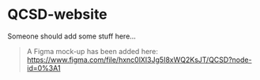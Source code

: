 # QCSD-website

Someone should add some stuff here...

>A Figma mock-up has been added here: https://www.figma.com/file/hxnc0lXI3Jg5I8xWQ2KsJT/QCSD?node-id=0%3A1
